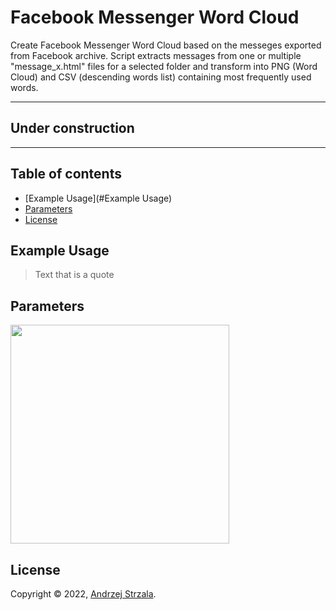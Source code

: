 # Facebook Messenger Word Cloud
Create Facebook Messenger Word Cloud based on the messeges exported from Facebook archive. Script extracts messages from one or multiple "message_x.html" files for a selected folder and transform into PNG (Word Cloud) and CSV (descending words list) containing most frequently used words.

---
## Under construction
---

## Table of contents
* [Example Usage](#Example Usage)
* [Parameters](#Parameters)
* [License](#License)

## Example Usage

> Text that is a quote
	
## Parameters
<p float="left">
  <img src="./images/pcb1.png" width="350" />
</p>


## License

Copyright © 2022, [Andrzej Strzala](https://www.linkedin.com/in/andrzejstrzala/).
